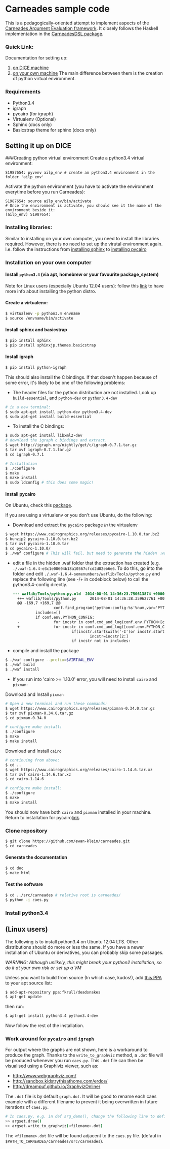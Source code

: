 # Carneades sample code

This is a pedagogically-oriented attempt to implement aspects of the [Carneades Argument Evaluation framework](http://carneades.github.io/carneades/Carneades/). It closely follows the Haskell implementation in the [CarneadesDSL package](https://hackage.haskell.org/package/CarneadesDSL).

<!-- The libraries needed to run this code on DICE are already available (except that the plotting functionality is currently not supported). Just remember that you need to explicitly call `python3.4` since the `python` command on DICE defaults to `python2.7`. So if you are happy to work on DICE, you are ready to go. :smile: -->



### Quick Link:
Documentation for setting up:
1. [on DICE machine](#setting-up-on-DICE)
2. [on your own machine](#installing-carneades-on-your-own-computer)
The main difference between them is the creation of python virtual environment.

### Requirements

- Python3.4
- igraph
- pycairo (for igraph)
- Virtualenv (Optional)
- Sphinx (docs only)
- Basicstrap theme for sphinx (docs only)

## Setting it up on DICE
###Creating python virtual environment
Create a python3.4 virtual environment:
```$
S1987654: pyvenv ailp_env # create an python3.4 environment in the folder 'ailp_env'
```
Activate the python environment (you have to activate the environment everytime before you run Carneades):
```
S1987654: source ailp_env/bin/activate
# Once the environment is activate, you should see it the name of the environment beside it:
(ailp_env) S1987654:
```

### Installing libraries:
Similar to installing on your own computer, you need to install the libraries required. However, there is no need to set up the virutal environment again. I.e. follow the instructions from [installing sphinx](#install-sphinx-and-basicstrap) to [installing pycairo](#install-pycairo)



### Installation on your own computer

#### Install `python3.4` (via apt, homebrew or your favourite package_system)

Note for Linux users (especially Ubuntu 12.04 users): follow this [link](#install-python34) to have more info about installing the python distro.

#### Create a virtualenv:

```bash
$ virtualenv -p python3.4 envname
$ source /envname/bin/activate
```

#### Install sphinx and basicstrap

```bash
$ pip install sphinx
$ pip install sphinxjp.themes.basicstrap
```

#### Install igraph

```bash
$ pip install python-igraph
```

This should also install the C bindings. If that doesn't happen because of some error, it's likely to be one of the following problems:

- The header files for the python distribution are not installed. Look up `build-essential`, and `python-dev` or `python3.4-dev`

```bash
# in a new terminal:
$ sudo apt-get install python-dev python3.4-dev
$ sudo apt-get install build-essential
```

- To install the C bindings:

```bash
$ sudo apt-get install libxml2-dev
# download the igraph c bindings and extract.
$ wget http://igraph.org/nightly/get/c/igraph-0.7.1.tar.gz
$ tar xvf igraph-0.7.1.tar.gz
$ cd igraph-0.7.1

# Installation
$ ./configure
$ make
$ make install
$ sudo ldconfig # this does some magic!
```

#### Install pycairo

On Ubuntu, check this [package](http://packages.ubuntu.com/search?keywords=python-cairo).

If you are using a virtualenv or you don't use Ubuntu, do the following:

- Download and extract the `pycairo` package _in_ the virtualenv

```bash
$ wget https://www.cairographics.org/releases/pycairo-1.10.0.tar.bz2
$ bunzip2 pycairo-1.10.0.tar.bz2
$ tar xvf pycairo-1.10.0.tar
$ cd pycairo-1.10.0/
$ ./waf configure # This will fail, but need to generate the hidden .waf folder first for below
```

- edit a file in the hidden .waf folder that the extraction has created (e.g. `./.waf-1.6.4-e3c1e08604b18a10567cfcd2d02eb6e6`. To do this, go into the folder and edit `./.waf-1.6.4-somenumbers/waflib/Tools/python.py` and replace the following line (see -/+ in codeblock below) to call the python3.4-config directly.

  ```diff
  --- waflib/Tools/python.py.old  2014-08-01 14:36:23.750613874 +0000
    +++ waflib/Tools/python.py      2014-08-01 14:36:38.359627761 +0000
    @@ -169,7 +169,7 @@
                    conf.find_program('python-config-%s'%num,var='PYTHON_CONFIG',mandatory=False)
            includes=[]
            if conf.env.PYTHON_CONFIG:
    -               for incstr in conf.cmd_and_log(conf.env.PYTHON+[conf.env.PYTHON_CONFIG,'--includes']).strip().split():
    +               for incstr in conf.cmd_and_log([conf.env.PYTHON_CONFIG,'--includes']).strip().split():
                            if(incstr.startswith('-I')or incstr.startswith('/I')):
                                    incstr=incstr[2:]
                            if incstr not in includes:
  ```

- compile and install the package

```bash
$ ./waf configure --prefix=$VIRTUAL_ENV
$ ./waf build
$ ./waf install
```

- If you run into 'cairo >= 1.10.0' error, you will need to install `cairo` and `pixman`:

Download and Install `pixman`

```bash
# Open a new terminal and run these commands:
$ wget https://www.cairographics.org/releases/pixman-0.34.0.tar.gz
$ tar xvf pixman-0.34.0.tar.gz
$ cd pixman-0.34.0

# configure make install:
$ ./configure
$ make
$ make install
```

Download and Install `cairo`

```bash
# continuing from above:
$ cd ..
$ wget https://www.cairographics.org/releases/cairo-1.14.6.tar.xz
$ tar xvf cairo-1.14.6.tar.xz
$ cd cairo-1.14.6

# configure make install:
$ ./configure
$ make
$ make install
```

You should now have both `cairo` and `pixman` installed in your machine. Return to installation for pycairo[link](#install-pycairo).

### Clone repository

```bash
$ git clone https://github.com/ewan-klein/carneades.git
$ cd carneades
```

#### Generate the documentation

```bash
$ cd doc
$ make html
```

#### Test the software

```bash
$ cd ../src/carneades # relative root is carneades/
$ python -i caes.py
```

### Install python3.4

## (Linux users)

The following is to install python3.4 on Ubuntu 12.04 LTS. Other distributions should do more or less the same. If you have a newer installation of Ubuntu or derivatives, you can probably skip some passages.

_WARNING: Although unlikely, this might break your python2 installation, so do it at your own risk or set up a VM_

Unless you want to build from source (In which case, kudos!), add [this PPA](https://launchpad.net/~fkrull/+archive/ubuntu/deadsnakes) to your apt source list:

```bash
$ add-apt-repository ppa:fkrull/deadsnakes
$ apt-get update
```

then run:

```bash
$ apt-get install python3.4 python3.4-dev
```

Now follow the rest of the installation.

### Work around for `pycairo` and `igraph`

For output where the graphs are not shown, here is a workaround to produce the graph. Thanks to the `write_to_graphviz` method, a `.dot` file will be produced whenever you run `caes.py`. This `.dot` file can then be visualised using a Graphiviz viewer, such as:

- <http://www.webgraphviz.com/>
- <http://sandbox.kidstrythisathome.com/erdos/>
- <http://dreampuf.github.io/GraphvizOnline/>

The `.dot` file is by default `graph.dot`. It will be good to rename each caes example with a different filename to prevent it being overwritten in future iterations of `caes.py`.

```bash
# In caes.py, e.g. in def arg_demo(), change the following line to define the filename
>> argset.draw()
>> argset.write_to_graphviz(<filename>.dot)
```
The `<filename>.dot` file will be found adjacent to the `caes.py` file. (defaul in `$PATH_TO_CARNEADES/carneades/src/carneades`).
